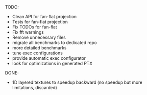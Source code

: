 TODO:
 - Clean API for fan-flat projection
 - Tests for fan-flat projection
 - Fix TODOs for fan-flat
 - Fix fft warnings
 - Remove unnecessary files
 - migrate all benchmarks to dedicated repo
 - more detailed benchmarks
 - tune exec configurations
 - provide automatic exec configurator
 - look for optimizations in generated PTX

DONE:
 - 1D layered textures to speedup backward (no speedup but more limitations, discarded)
